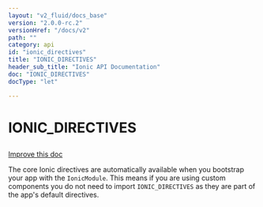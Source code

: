 ```yaml
---
layout: "v2_fluid/docs_base"
version: "2.0.0-rc.2"
versionHref: "/docs/v2"
path: ""
category: api
id: "ionic_directives"
title: "IONIC_DIRECTIVES"
header_sub_title: "Ionic API Documentation"
doc: "IONIC_DIRECTIVES"
docType: "let"

---
```










<h1 class="api-title">
<a class="anchor" name="ionic-directives" href="#ionic-directives"></a>

IONIC_DIRECTIVES





</h1>

<a class="improve-v2-docs" href="http://github.com/driftyco/ionic/edit/master/src/directives.ts#L161">
Improve this doc
</a>






<p>The core Ionic directives are automatically available when you bootstrap your app
with the <code>IonicModule</code>. This means if you are using custom components you do not
need to import <code>IONIC_DIRECTIVES</code> as they are part of the app&#39;s default directives.</p>




<!-- @usage tag -->


<!-- @property tags -->



<!-- instance methods on the class -->




<!-- related link --><!-- end content block -->


<!-- end body block -->

